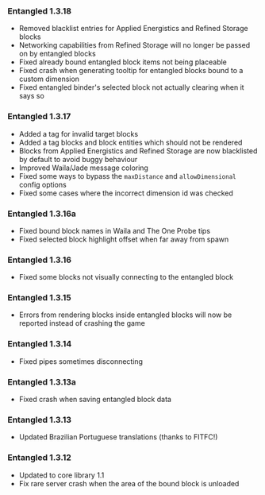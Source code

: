 ### Entangled 1.3.18
- Removed blacklist entries for Applied Energistics and Refined Storage blocks
- Networking capabilities from Refined Storage will no longer be passed on by entangled blocks
- Fixed already bound entangled block items not being placeable
- Fixed crash when generating tooltip for entangled blocks bound to a custom dimension
- Fixed entangled binder's selected block not actually clearing when it says so

### Entangled 1.3.17
- Added a tag for invalid target blocks
- Added a tag blocks and block entities which should not be rendered
- Blocks from Applied Energistics and Refined Storage are now blacklisted by default to avoid buggy behaviour
- Improved Waila/Jade message coloring
- Fixed some ways to bypass the `maxDistance` and `allowDimensional` config options
- Fixed some cases where the incorrect dimension id was checked

### Entangled 1.3.16a
- Fixed bound block names in Waila and The One Probe tips
- Fixed selected block highlight offset when far away from spawn

### Entangled 1.3.16
- Fixed some blocks not visually connecting to the entangled block

### Entangled 1.3.15
- Errors from rendering blocks inside entangled blocks will now be reported instead of crashing the game

### Entangled 1.3.14
- Fixed pipes sometimes disconnecting

### Entangled 1.3.13a
- Fixed crash when saving entangled block data

### Entangled 1.3.13
- Updated Brazilian Portuguese translations (thanks to FITFC!)

### Entangled 1.3.12
- Updated to core library 1.1
- Fix rare server crash when the area of the bound block is unloaded
